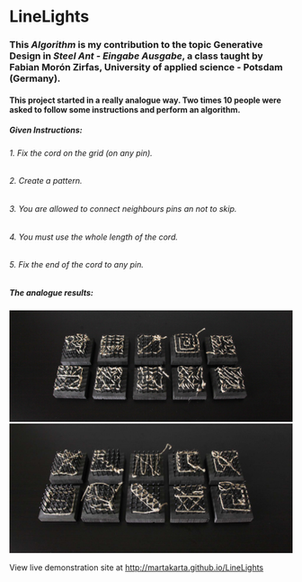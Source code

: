 # LineLights
###  This *Algorithm* is my contribution to the topic Generative Design in *Steel Ant - Eingabe Ausgabe*, a class taught by Fabian Morón Zirfas, University of applied science - Potsdam (Germany).
#### This project started in a really analogue way. Two times 10 people were asked to follow some instructions and perform an algorithm.

##### Given Instructions: 
######  1.  Fix the cord on the grid (on any pin).
######  2.  Create a pattern.
######  3.  You are allowed to connect neighbours pins an not to skip.
######  4.  You must use the whole length of the cord.
######  5.  Fix the end of the cord to any pin.

##### The analogue results:

<img src="https://raw.githubusercontent.com/martakarta/LineLights/master/1an.png"/>
<img src="https://raw.githubusercontent.com/martakarta/LineLights/master/2an.png"/>

View live demonstration site at http://martakarta.github.io/LineLights
